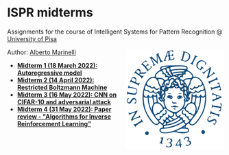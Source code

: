 # ISPR midterms
Assignments for the course of Intelligent Systems for Pattern Recognition @ [University of Pisa](https://www.unipi.it/index.php/english)

<img src="imgs/unipi_logo.png" align="right" alt="Unipi logo">

Author: [Alberto Marinelli](https://github.com/AlbertoMarinelli)

- **[Midterm 1 (18 March 2022): Autoregressive model](midterm1)**
- **[Midterm 2 (14 April 2022): Restricted Boltzmann Machine](midterm2)**
- **[Midterm 3 (16 May 2022): CNN on CIFAR-10 and adversarial attack](midterm3)**
- **[Midterm 4 (31 May 2022): Paper review - "Algorithms for Inverse Reinforcement Learning"](midterm4)**
